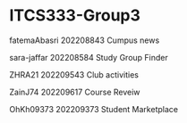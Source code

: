 # ITCS333-Group3
fatemaAbasri 202208843 Cumpus news

sara-jaffar 202208584 Study Group Finder

ZHRA21 202209543 Club activities

ZainJ74 202209617 Course Reveiw

OhKh09373 202209373 Student Marketplace
